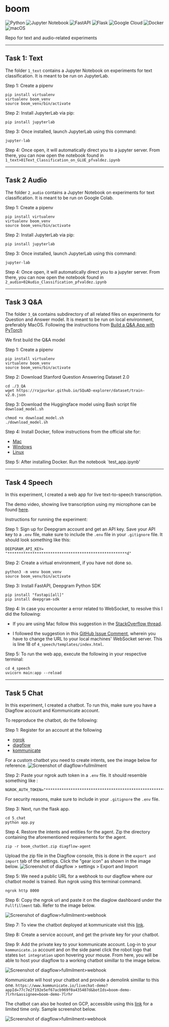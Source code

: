 # boom
![Python](https://img.shields.io/badge/python-3670A0?style=for-the-badge&logo=python&logoColor=ffdd54)
![Jupyter Notebook](https://img.shields.io/badge/jupyter-%23FA0F00.svg?style=for-the-badge&logo=jupyter&logoColor=white)
![FastAPI](https://img.shields.io/badge/FastAPI-005571?style=for-the-badge&logo=fastapi)
![Flask](https://img.shields.io/badge/flask-%23000.svg?style=for-the-badge&logo=flask&logoColor=white)
![Google Cloud](https://img.shields.io/badge/GoogleCloud-%234285F4.svg?style=for-the-badge&logo=google-cloud&logoColor=white)
![Docker](https://img.shields.io/badge/docker-%230db7ed.svg?style=for-the-badge&logo=docker&logoColor=white)
![macOS](https://img.shields.io/badge/mac%20os-000000?style=for-the-badge&logo=macos&logoColor=F0F0F0)

Repo for text and audio-related experiments

---
## Task 1: Text
The folder `1_text` contains a Jupyter Notebook on experiments for text classification. It is meant to be run on JupyterLab.

Step 1: Create a pipenv
```
pip install virtualenv
virtualenv boom_venv
source boom_venv/bin/activate
```

Step 2: Install JupyterLab via pip:
```
pip install jupyterlab
```

Step 3: Once installed, launch JupyterLab using this command:
```
jupyter-lab
```

Step 4: Once open, it will automatically direct you to a jupyter server. From there, you can now open the notebook found in `1_text>01Text_Classification_on_GLUE_pfvaldez.ipynb`

---
## Task 2 Audio

The folder `2_audio` contains a Jupyter Notebook on experiments for text classification. It is meant to be run on Google Colab.

Step 1: Create a pipenv
```
pip install virtualenv
virtualenv boom_venv
source boom_venv/bin/activate
```

Step 2: Install JupyterLab via pip:
```
pip install jupyterlab
```

Step 3: Once installed, launch JupyterLab using this command:
```
jupyter-lab
```

Step 4: Once open, it will automatically direct you to a jupyter server. From there, you can now open the notebook found in `2_audio>02Audio_Classification_pfvaldez.ipynb`

---
## Task 3 Q&A

The folder `3_QA` contains subdirectory of all related files on experiments for Question and Answer model. 
It is meant to be run on local environment, preferably MacOS.
Following the instructions from [Build a Q&A App with PyTorch](https://towardsdatascience.com/build-a-q-a-app-with-pytorch-cb599480e29)

We first build the Q&A model 

Step 1: Create a pipenv
```
pip install virtualenv
virtualenv boom_venv
source boom_venv/bin/activate
```

Step 2: Download Stanford Question Answering Dataset 2.0

```
cd ./3_QA
wget https://rajpurkar.github.io/SQuAD-explorer/dataset/train-v2.0.json
```

Step 3: Download the Huggingface model using Bash script file `download_model.sh`

```
chmod +x download_model.sh
./download_model.sh
```

Step 4: Install Docker, follow instructions from the official site for:
-  [Mac](https://docs.docker.com/desktop/install/mac-install/) 
- [Windows](https://docs.docker.com/desktop/install/windows-install/)
- [Linux](https://docs.docker.com/desktop/install/linux-install/)

Step 5: After installing Docker. Run the notebook `test_app.ipynb'

---
## Task 4 Speech

In this experiment, I created a web app for live text-to-speech transcription. 

The demo video, showing live transcription using my microphone can be found [here](https://youtu.be/Tce65iStH2c).

Instructions for running the experiment:

Step 1: Sign up for Deepgram account and get an API key. Save your API key to a `.env` file, make sure to include the `.env` file in your `.gitignore` file.
It should look something like this:
```
DEEPGRAM_API_KEY= "*****************************************************d"
```


Step 2: Create a virtual environment, if you have not done so.
```
python3 -m venv boom_venv
source boom_venv/bin/activate
```

Step 3: Install FastAPI, Deepgram Python SDK

```
pip install "fastapi[all]"
pip install deepgram-sdk
```


Step 4: In case you encounter a error related to WebSocket, to resolve this I did the following:

- If you are using Mac follow this suggestion in the [StackOverflow thread](https://stackoverflow.com/a/58525755).

- I followed the suggestion in this [GitHub Issue Comment](https://github.com/websockets/ws/issues/1537#issuecomment-476498391), wherein you have to change the URL to your local machines' WebSocket server. This is line 18 of `4_speech/templates/index.html`. 

Step 5: To run the web app, execute the following in your respective terminal:

```
cd 4_speech
uvicorn main:app --reload
```


---
##  Task 5 Chat
In this experiment, I created a chatbot. To run this, make sure you have a Diagflow account and Kommunicate account.

To repproduce the chatbot, do the following:

Step 1: Register for an account at the following
- [ngrok](https://ngrok.com/)
- [diagflow](https://cloud.google.com/dialogflow)
- [kommunicate](https://www.kommunicate.io/)

For a custom chatbot you need to create intents, see the image below for reference.
![Screenshot of diagflow>fullmilment](./img/sample-diagflow-intents.png)


Step 2: Paste your ngrok auth token in a `.env` file. It should resemble something like :

```
NGROK_AUTH_TOKEN="**********************************************************************h"
```
For security reasons, make sure to include in your `.gitignore` the `.env` file.


Step 3: Next, run the flask app.
```
cd 5_chat
python app.py
```

Step 4. Restore the intents and entities for the agent. Zip the directory containing the aforementioned requirements for the agent.

```
zip -r boom_chatbot.zip diagflow-agent
```

Upload the zip file in the Diagflow console, this is done in the `export and import` tab of the settings. Click the "gear icon" as shown in the image below.
![Screenshot of diagflow > settings > Export and Import](./img/diagflow-import-export.png)

Step 5: We need a public URL for a webhook to our diagflow where our chatbot model is trained. Run ngrok using this terminal command.
```
ngrok http 8000
```

Step 6: Copy the ngrok url and paste it on the diaglow dashboard under the `Fullfillment` tab.
Refer to the image below.

![Screenshot of diagflow>fullmilment>webhook](./img/diagflow-fullfilment-webhook.png)


Step 7: To view the chatbot deployed at kommunicate visit this [link](https://www.kommunicate.io/livechat-demo?appId=77c7e2f192e5ef67acb969f0a435407d&botIds=boom-demo-7lrhr&assignee=boom-demo-7lrhr).

Step 8: Create a service account, and get the private key for your chatbot.

Step 9: Add the private key to your kommunicate account. Log-in to your `kommunicate.io` account and on the side panel click the robot logo that states `bot integration` upon hovering your mouse. From here, you will be able to host your diagflow to a working chatbot simillar to the image below.

![Screenshot of diagflow>fullmilment>webhook](./img/sample-kommunicate-chatbot.png)


Kommunicate will host your chatbot and provide a demolink simillar to this one.
`https://www.kommunicate.io/livechat-demo?appId=77c7e2f192e5ef67acb969f0a435407d&botIds=boom-demo-7lrhr&assignee=boom-demo-7lrhr`

The chatbot can also be hosted on GCP, accessible using this [link](https://bot.dialogflow.com/51c2f02f-4b82-4b72-bcb0-6bce48a89974) for a limited time only. Sample screenshot below.

![Screenshot of diagflow>fullmilment>webhook](./img/diagflow-gcp.png)